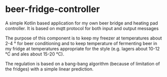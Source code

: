 # beer-fridge-controller
A simple Kotlin based application for my own beer bridge and heating pad controller. It is based on mqtt protocol for both input and output messages

The purpose of this component is to keep my freezer at temperatures about 2-4 &#176; for beer conditioning and
to keep temperature of fermenting beer in my fridge at temperatures appropriate for the style (e.g. lagers about 10-12 &#176;C and ales about 15-20 &#176;C).

The regulation is based on a bang-bang algorithm (because of limitation of the fridges) with a simple linear prediction.
